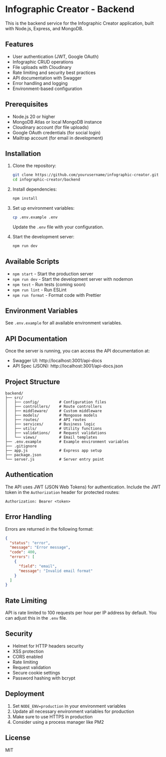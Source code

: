 # Infographic Creator - Backend

This is the backend service for the Infographic Creator application, built with Node.js, Express, and MongoDB.

## Features

- User authentication (JWT, Google OAuth)
- Infographic CRUD operations
- File uploads with Cloudinary
- Rate limiting and security best practices
- API documentation with Swagger
- Error handling and logging
- Environment-based configuration

## Prerequisites

- Node.js 20 or higher
- MongoDB Atlas or local MongoDB instance
- Cloudinary account (for file uploads)
- Google OAuth credentials (for social login)
- Mailtrap account (for email in development)

## Installation

1. Clone the repository:
   ```bash
   git clone https://github.com/yourusername/infographic-creator.git
   cd infographic-creator/backend
   ```

2. Install dependencies:
   ```bash
   npm install
   ```

3. Set up environment variables:
   ```bash
   cp .env.example .env
   ```
   Update the `.env` file with your configuration.

4. Start the development server:
   ```bash
   npm run dev
   ```

## Available Scripts

- `npm start` - Start the production server
- `npm run dev` - Start the development server with nodemon
- `npm test` - Run tests (coming soon)
- `npm run lint` - Run ESLint
- `npm run format` - Format code with Prettier

## Environment Variables

See `.env.example` for all available environment variables.

## API Documentation

Once the server is running, you can access the API documentation at:
- Swagger UI: http://localhost:3001/api-docs
- API Spec (JSON): http://localhost:3001/api-docs.json

## Project Structure

```
backend/
├── src/
│   ├── config/         # Configuration files
│   ├── controllers/    # Route controllers
│   ├── middleware/     # Custom middleware
│   ├── models/         # Mongoose models
│   ├── routes/         # API routes
│   ├── services/       # Business logic
│   ├── utils/          # Utility functions
│   ├── validations/    # Request validations
│   └── views/          # Email templates
├── .env.example        # Example environment variables
├── .gitignore
├── app.js              # Express app setup
├── package.json
└── server.js           # Server entry point
```

## Authentication

The API uses JWT (JSON Web Tokens) for authentication. Include the JWT token in the `Authorization` header for protected routes:

```
Authorization: Bearer <token>
```

## Error Handling

Errors are returned in the following format:

```json
{
  "status": "error",
  "message": "Error message",
  "code": 400,
  "errors": [
    {
      "field": "email",
      "message": "Invalid email format"
    }
  ]
}
```

## Rate Limiting

API is rate limited to 100 requests per hour per IP address by default. You can adjust this in the `.env` file.

## Security

- Helmet for HTTP headers security
- XSS protection
- CORS enabled
- Rate limiting
- Request validation
- Secure cookie settings
- Password hashing with bcrypt

## Deployment

1. Set `NODE_ENV=production` in your environment variables
2. Update all necessary environment variables for production
3. Make sure to use HTTPS in production
4. Consider using a process manager like PM2

## License

MIT
